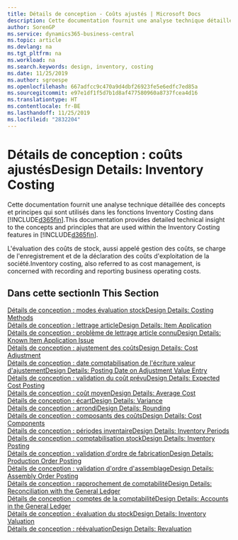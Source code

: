 ```yaml
---
title: Détails de conception - Coûts ajustés | Microsoft Docs
description: Cette documentation fournit une analyse technique détaillée des concepts et principes qui sont utilisés dans les fonctions Inventory Costing dans Business Central.
author: SorenGP
ms.service: dynamics365-business-central
ms.topic: article
ms.devlang: na
ms.tgt_pltfrm: na
ms.workload: na
ms.search.keywords: design, inventory, costing
ms.date: 11/25/2019
ms.author: sgroespe
ms.openlocfilehash: 667adfcc9c470a9d4dbf26923fe5e6edfc7ed85a
ms.sourcegitcommit: e97e1df1f5d7b1d8af477580960a8737fcea4d16
ms.translationtype: HT
ms.contentlocale: fr-BE
ms.lasthandoff: 11/25/2019
ms.locfileid: "2832204"
---
```

# <a name="design-details-inventory-costing"></a><span data-ttu-id="c7c23-103">Détails de conception : coûts ajustés</span><span class="sxs-lookup"><span data-stu-id="c7c23-103">Design Details: Inventory Costing</span></span>
<span data-ttu-id="c7c23-104">Cette documentation fournit une analyse technique détaillée des concepts et principes qui sont utilisés dans les fonctions Inventory Costing dans [!INCLUDE[d365fin](includes/d365fin_md.md)].</span><span class="sxs-lookup"><span data-stu-id="c7c23-104">This documentation provides detailed technical insight to the concepts and principles that are used within the Inventory Costing features in [!INCLUDE[d365fin](includes/d365fin_md.md)].</span></span>  

<span data-ttu-id="c7c23-105">L'évaluation des coûts de stock, aussi appelé gestion des coûts, se charge de l'enregistrement et de la déclaration des coûts d'exploitation de la société.</span><span class="sxs-lookup"><span data-stu-id="c7c23-105">Inventory costing, also referred to as cost management, is concerned with recording and reporting business operating costs.</span></span>  

## <a name="in-this-section"></a><span data-ttu-id="c7c23-106">Dans cette section</span><span class="sxs-lookup"><span data-stu-id="c7c23-106">In This Section</span></span>  
[<span data-ttu-id="c7c23-107">Détails de conception : modes évaluation stock</span><span class="sxs-lookup"><span data-stu-id="c7c23-107">Design Details: Costing Methods</span></span>](design-details-costing-methods.md)  
[<span data-ttu-id="c7c23-108">Détails de conception : lettrage article</span><span class="sxs-lookup"><span data-stu-id="c7c23-108">Design Details: Item Application</span></span>](design-details-item-application.md)  
[<span data-ttu-id="c7c23-109">Détails de conception : problème de lettrage article connu</span><span class="sxs-lookup"><span data-stu-id="c7c23-109">Design Details: Known Item Application Issue</span></span>](design-details-inventory-zero-level-open-item-ledger-entries.md)  
[<span data-ttu-id="c7c23-110">Détails de conception : ajustement des coûts</span><span class="sxs-lookup"><span data-stu-id="c7c23-110">Design Details: Cost Adjustment</span></span>](design-details-cost-adjustment.md)  
[<span data-ttu-id="c7c23-111">Détails de conception : date comptabilisation de l'écriture valeur d'ajustement</span><span class="sxs-lookup"><span data-stu-id="c7c23-111">Design Details: Posting Date on Adjustment Value Entry</span></span>](design-details-inventory-adjustment-value-entry-posting-date.md)  
[<span data-ttu-id="c7c23-112">Détails de conception : validation du coût prévu</span><span class="sxs-lookup"><span data-stu-id="c7c23-112">Design Details: Expected Cost Posting</span></span>](design-details-expected-cost-posting.md)  
[<span data-ttu-id="c7c23-113">Détails de conception : coût moyen</span><span class="sxs-lookup"><span data-stu-id="c7c23-113">Design Details: Average Cost</span></span>](design-details-average-cost.md)  
[<span data-ttu-id="c7c23-114">Détails de conception : écart</span><span class="sxs-lookup"><span data-stu-id="c7c23-114">Design Details: Variance</span></span>](design-details-variance.md)  
[<span data-ttu-id="c7c23-115">Détails de conception : arrondi</span><span class="sxs-lookup"><span data-stu-id="c7c23-115">Design Details: Rounding</span></span>](design-details-rounding.md)  
[<span data-ttu-id="c7c23-116">Détails de conception : composants des coûts</span><span class="sxs-lookup"><span data-stu-id="c7c23-116">Design Details: Cost Components</span></span>](design-details-cost-components.md)  
[<span data-ttu-id="c7c23-117">Détails de conception : périodes inventaire</span><span class="sxs-lookup"><span data-stu-id="c7c23-117">Design Details: Inventory Periods</span></span>](design-details-inventory-periods.md)  
[<span data-ttu-id="c7c23-118">Détails de conception : comptabilisation stock</span><span class="sxs-lookup"><span data-stu-id="c7c23-118">Design Details: Inventory Posting</span></span>](design-details-inventory-posting.md)  
[<span data-ttu-id="c7c23-119">Détails de conception : validation d'ordre de fabrication</span><span class="sxs-lookup"><span data-stu-id="c7c23-119">Design Details: Production Order Posting</span></span>](design-details-production-order-posting.md)  
[<span data-ttu-id="c7c23-120">Détails de conception : validation d'ordre d'assemblage</span><span class="sxs-lookup"><span data-stu-id="c7c23-120">Design Details: Assembly Order Posting</span></span>](design-details-assembly-order-posting.md)  
[<span data-ttu-id="c7c23-121">Détails de conception : rapprochement de comptabilité</span><span class="sxs-lookup"><span data-stu-id="c7c23-121">Design Details: Reconciliation with the General Ledger</span></span>](design-details-reconciliation-with-the-general-ledger.md)  
[<span data-ttu-id="c7c23-122">Détails de conception : comptes de la comptabilité</span><span class="sxs-lookup"><span data-stu-id="c7c23-122">Design Details: Accounts in the General Ledger</span></span>](design-details-accounts-in-the-general-ledger.md)  
[<span data-ttu-id="c7c23-123">Détails de conception : évaluation du stock</span><span class="sxs-lookup"><span data-stu-id="c7c23-123">Design Details: Inventory Valuation</span></span>](design-details-inventory-valuation.md)  
[<span data-ttu-id="c7c23-124">Détails de conception : réévaluation</span><span class="sxs-lookup"><span data-stu-id="c7c23-124">Design Details: Revaluation</span></span>](design-details-revaluation.md)
